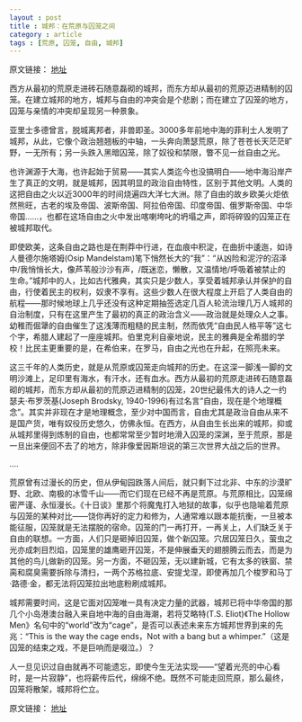 ```yaml
---
layout : post
title : 城邦：在荒原与囚笼之间
category : article
tags : [荒原, 囚笼, 自由, 城邦]
---
```


原文链接： [地址](http://cn.nytimes.com/article/china/2013/01/26/cc26xiaohan)

西方从最初的荒原走进砖石随意磊砌的城邦，而东方却从最初的荒原迈进精制的囚笼。在建立城邦的地方，城邦与自由的冲突会是个悲剧；而在建立了囚笼的地方，囚笼与亲情的冲突却呈现另一种景象。


亚里士多德曾言，脱城离邦者，非兽即圣。3000多年前地中海的菲利士人发明了城邦，从此，它像个政治翘翘板的中轴，一头奔向萧瑟荒原，除了苍苍长天茫茫旷野，一无所有；另一头跌入黑暗囚笼，除了奴役和禁限，瞥不见一丝自由之光。

也许渊源于大海，也许起始于贸易——其实人类迄今也没搞明白——地中海沿岸产生了真正的文明，就是城邦，因其明显的政治自由特性，区别于其他文明。人类的这把自由之火以近3000年的时间烧遍四大洋七大洲。除了自由的故乡欧美火炬依然熊旺，古老的埃及帝国、波斯帝国、阿拉伯帝国、印度帝国、俄罗斯帝国、中华帝国……，也都在这场自由之火中发出喀喇垮叱的坍塌之声，即将碎毁的囚笼正在被城邦取代。

即使欧美，这条自由之路也是在荆莽中行进，在血痕中积淀，在曲折中逶迤，如诗人曼德尔施塔姆(Osip Mandelstam)笔下悄然长大的“我”：“从凶险和泥泞的沼泽中/我悄悄长大，像芦苇般沙沙有声，/既迷恋，懒散，又温情地/呼吸着被禁止的生命。”城邦中的人，比如古代雅典，其实只是少数人，享受着城邦承认并保护的自由，行使着民主的权利，奴隶不享有。这些少数人在很大程度上开启了人类自由的航程——那时候地球上几乎还没有这种定期抽签选定几百人轮流治理几万人城邦的自治制度，只有在这里产生了最初的真正的政治含义——政治就是处理众人之事。幼稚而倔犟的自由催生了这浅薄而粗糙的民主制，然而依凭“自由民人格平等”这七个字，希腊人建起了一座座城邦。伯里克利自豪地说，民主的雅典是全希腊的学校！比民主更重要的是，在希伯来，在罗马，自由之光也在升起，在照亮未来。

这三千年的人类历史，就是从荒原或囚笼走向城邦的历史。在这深一脚浅一脚的文明沙滩上，足印里有海水，有汗水，还有血水。西方从最初的荒原走进砖石随意磊砌的城邦，而东方却从最初的荒原迈进精制的囚笼，20世纪最伟大的诗人之一约瑟夫·布罗茨基(Joseph Brodsky, 1940-1996)有过名言“自由，现在是个地理概念”。其实并非现在才是地理概念，至少对中国而言，自由尤其是政治自由从来不是国产货，唯有奴役历史悠久，仿佛永恒。在西方，从自由生长出来的城邦，抑或从城邦里得到炼制的自由，也都常常至少暂时地滑入囚笼的深渊，至于荒原，那是一旦出来便回不去了的地方，除非像爱因斯坦说的第三次世界大战之后的世界。

….

荒原曾有过漫长的历史，但从伊甸园跌落人间后，就只剩下过北非、中东的沙漠旷野、北欧、南极的冰雪千山——而它们现在已经不再是荒原。与荒原相比，囚笼绵密严谨、永恒漫长。《十日谈》里那个将魔鬼打入地狱的故事，似乎也隐喻着荒原与囚笼的某种对比——饶你再好的定力和修为，人通常难以跟本能抗衡，一旦被本能征服，囚笼就是无法摆脱的宿命。囚笼的门一再打开，一再关上，人们缺乏关于自由的联想。一方面，人们只是砸掉旧囚笼，做个新囚笼。穴居囚笼日久，萤虫之光亦成刺目烈焰，囚笼里的雄鹰砸开囚笼，不是伸展垂天的翅膀腾云而去，而是为其他的鸟儿做新的囚笼。另一方面，不砸囚笼，无以建新城，它有太多的铁窗、禁脔和腐臭需要拆除与清扫，一两个苏格拉底、安提戈涅，即使再加几个梭罗和马丁·路德·金，都无法将囚笼拉出地底粉刷成城邦。

城邦需要时间，这是它面对囚笼唯一具有决定力量的武器，城邦已将中华帝国的那几个小岛港澳台融入来自地中海的自由海潮，若将艾略特(T.S. Eliot)《The Hollow Men》名句中的“world”改为“cage”，是否可以表述未来东方城邦世界到来的先兆：“This is the way the cage ends，Not with a bang but a whimper.”（这是囚笼的结束之戏，不是巨响而是啜泣。）？

人一旦见识过自由就再不可能遗忘，即使今生无法实现——“望着光亮的中心看时，是一片寂静”，也将薪传后代，绵绵不绝。既然不可能走回荒原，那么最终，囚笼将散架，城邦将伫立。

原文链接： [地址](http://cn.nytimes.com/article/china/2013/01/26/cc26xiaohan****)